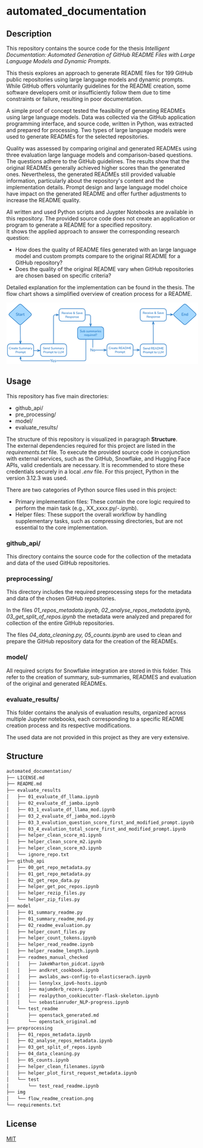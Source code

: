 # automated_documentation  

## Description  
This repository contains the source code for the thesis *Intelligent Documentation: Automated Generation of GitHub README Files with Large Language Models and Dynamic Prompts*.  

This thesis explores an approach to generate README files for 199 GitHub public repositories using large language models and dynamic prompts. While GitHub offers voluntarily guidelines for the README creation, some software developers omit or insufficiently follow them due to time constraints or failure, resulting in poor documentation.  

A simple proof of concept tested the feasibility of generating READMEs using large language models. Data was collected via the GitHub application programming interface, and source code, written in Python, was extracted and prepared for processing. Two types of large language models were used to generate READMEs for the selected repositories.  

Quality was assessed by comparing original and generated READMEs using three evaluation large language models and comparison-based questions. The questions adhere to the GitHub guidelines. The results show that the original READMEs generally achieved higher scores than the generated ones. Nevertheless, the generated READMEs still provided valuable information, particularly about the repository's content and the implementation details. Prompt design and large language model choice have impact on the generated README and offer further adjustments to increase the README quality.  

All written and used Python scripts and Juypter Notebooks are available in this repository. The provided source code does not create an application or program to generate a README for a specified repository.  
It shows the applied approach to answer the corresponding research question:    
+ How does the quality of README files generated with an large language model and custom prompts compare to the original README for a GitHub repository?
+ Does the quality of the original README vary when GitHub repositories are chosen based on specific criteria?  

Detailed explanation for the implementation can be found in the thesis. The flow chart shows a simplified overview of creation process for a README.  


<img src="img/flow_readme_creation.png">

## Usage
This repository has five main directories:  
+ github_api/  
+ pre_processing/  
+ model/  
+ evaluate_results/  

The structure of this repository is visualized in paragraph **Structure**.  
The external dependencies required for this project are listed in the *requirements.txt* file. To execute the provided source code in conjunction with external services, such as the GitHub, Snowflake, and Hugging Face APIs, valid credentials are necessary. It is recommended to store these credentials securely in a local *.env* file. For this project, Python in the version 3.12.3 was used.  

There are two categories of Python source files used in this project:    
+ Primary implementation files: These contain the core logic required to perform the main task (e.g., XX_xxxx.py/-.ipynb).  
+ Helper files: These support the overall workflow by handling supplementary tasks, such as compressing directories, but are not essential to the core implementation.  

### github_api/  
This directory contains the source code for the collection of the metadata and data of the used GitHub repositories.  

### preprocessing/  
This directory includes the required preprocessing steps for the metadata and data of the chosen GitHub repositories.  

In the files *01_repos_metadata.ipynb, 02_analyse_repos_metadata.ipynb, 03_get_split_of_repos.ipynb* the metadata were analyzed and prepared for collection of the entire GitHub repositories.

The files *04_data_cleaning.py, 05_counts.ipynb* are used to clean and prepare the GitHub repository data for the creation of the READMEs.

### model/    
All required scripts for Snowflake integration are stored in this folder. This refer to the creation of summary, sub-summaries, READMES and evaluation of the original and generated READMEs.  

### evaluate_results/    
This folder contains the analysis of evaluation results, organized across multiple Jupyter notebooks, each corresponding to a specific README creation process and its respective modifications.

The used data are not provided in this project as they are very extensive.  

## Structure
```bash
automated_documentation/
├── LICENSE.md
├── README.md
├── evaluate_results
│   ├── 01_evaluate_df_llama.ipynb
│   ├── 02_evaluate_df_jamba.ipynb
│   ├── 03_1_evaluate_df_llama_mod.ipynb
│   ├── 03_2_evaluate_df_jamba_mod.ipynb
│   ├── 03_3_evalution_question_score_first_and_modified_prompt.ipynb
│   ├── 03_4_evalution_total_score_first_and_modified_prompt.ipynb
│   ├── helper_clean_score_m1.ipynb
│   ├── helper_clean_score_m2.ipynb
│   ├── helper_clean_score_m3.ipynb
│   └── ignore_repo.txt
├── github_api
│   ├── 00_get_repo_metadata.py
│   ├── 01_get_repo_metadata.py
│   ├── 02_get_repo_data.py
│   ├── helper_get_poc_repos.ipynb
│   ├── helper_rezip_files.py
│   └── helper_zip_files.py
├── model
│   ├── 01_summary_readme.py
│   ├── 01_summary_readme_mod.py
│   ├── 02_readme_evaluation.py
│   ├── helper_count_files.py
│   ├── helper_count_tokens.ipynb
│   ├── helper_read_readme.ipynb
│   ├── helper_readme_length.ipynb
│   ├── readmes_manual_checked
│   │   ├── JakeWharton_pidcat.ipynb
│   │   ├── andkret_cookbook.ipynb
│   │   ├── awslabs_aws-config-to-elasticserach.ipynb
│   │   ├── lennylxx_ipv6-hosts.ipynb
│   │   ├── majumderb_rezero.ipynb
│   │   ├── realpython_cookiecutter-flask-skeleton.ipynb
│   │   └── sebastianruder_NLP-progress.ipynb
│   └── test_readme
│       ├── openstack_generated.md
│       └── openstack_original.md
├── preprocessing
│   ├── 01_repos_metadata.ipynb
│   ├── 02_analyse_repos_metadata.ipynb
│   ├── 03_get_split_of_repos.ipynb
│   ├── 04_data_cleaning.py
│   ├── 05_counts.ipynb
│   ├── helper_clean_filenames.ipynb
│   ├── helper_plot_first_request_metadata.ipynb
│   └── test
│       └── test_read_readme.ipynb
├── img
│   └── flow_readme_creation.png
└── requirements.txt
```

## License  

[MIT](https://choosealicense.com/licenses/mit/)